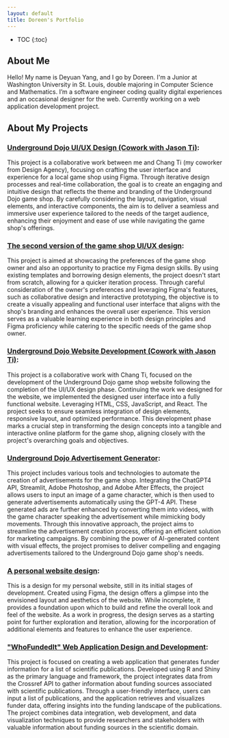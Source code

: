 ```yaml
---
layout: default
title: Doreen's Portfolio
---
```


* TOC
{:toc}

## About Me

Hello! My name is Deyuan Yang, and I go by Doreen. I'm a Junior at Washington University in St. Louis, double majoring in Computer Science and Mathematics. I’m a software engineer coding quality digital experiences and an occasional designer for the web. Currently working on a web application development project. 

## About My Projects

### [Underground Dojo UI/UX Design (Cowork with Jason Ti)](https://www.figma.com/file/gJ6mnO3GYwyW0fthXk4xw2/Basic-View?type=design&node-id=0-1&mode=design&t=ALqVdxcV4RUfKgIr-0): 

This project is a collaborative work between me and Chang Ti (my coworker from Design Agency), focusing on crafting the user interface and experience for a local game shop using Figma. Through iterative design processes and real-time collaboration, the goal is to create an engaging and intuitive design that reflects the theme and branding of the Underground Dojo game shop. By carefully considering the layout, navigation, visual elements, and interactive components, the aim is to deliver a seamless and immersive user experience tailored to the needs of the target audience, enhancing their enjoyment and ease of use while navigating the game shop's offerings.


### [The second version of the game shop UI/UX design](https://www.figma.com/file/5mzZ2JD6zuT1MPgJqcgtTS/Gameshop?type=design&node-id=138-1972&mode=design&t=8iJGatBI7RWrglut-0): 

This project is aimed at showcasing the preferences of the game shop owner and also an opportunity to practice my Figma design skills. By using existing templates and borrowing design elements, the project doesn't start from scratch, allowing for a quicker iteration process. Through careful consideration of the owner's preferences and leveraging Figma's features, such as collaborative design and interactive prototyping, the objective is to create a visually appealing and functional user interface that aligns with the shop's branding and enhances the overall user experience. This version serves as a valuable learning experience in both design principles and Figma proficiency while catering to the specific needs of the game shop owner.


### [Underground Dojo Website Development (Cowork with Jason Ti)](https://github.com/Jasonti20/UndergrounDojo): 

This project is a collaborative work with Chang Ti, focused on the development of the Underground Dojo game shop website following the completion of the UI/UX design phase. 
Continuing the work we designed for the website, we implemented the designed user interface into a fully functional website. Leveraging HTML, CSS, JavaScript, and React. The project seeks to ensure seamless integration of design elements, responsive layout, and optimized performance. This development phase marks a crucial step in transforming the design concepts into a tangible and interactive online platform for the game shop, aligning closely with the project's overarching goals and objectives.


### [Underground Dojo Advertisement Generator](https://github.com/Doreenyang/AdvGenerator): 

This project includes various tools and technologies to automate the creation of advertisements for the game shop. Integrating the ChatGPT4 API, Streamlit, Adobe Photoshop, and Adobe After Effects, the project allows users to input an image of a game character, which is then used to generate advertisements automatically using the GPT-4 API. These generated ads are further enhanced by converting them into videos, with the game character speaking the advertisement while mimicking body movements. Through this innovative approach, the project aims to streamline the advertisement creation process, offering an efficient solution for marketing campaigns. By combining the power of AI-generated content with visual effects, the project promises to deliver compelling and engaging advertisements tailored to the Underground Dojo game shop's needs.


### [A personal website design](https://www.figma.com/file/CeLcSuxcHLbSi74UEraKln/Portfolio?type=design&node-id=1601-2&mode=design&t=uxVZn0wRuTEIuPBa-0):

This is a design for my personal website, still in its initial stages of development. Created using Figma, the design offers a glimpse into the envisioned layout and aesthetics of the website. While incomplete, it provides a foundation upon which to build and refine the overall look and feel of the website. As a work in progress, the design serves as a starting point for further exploration and iteration, allowing for the incorporation of additional elements and features to enhance the user experience. 


### ["WhoFundedIt" Web Application Design and Development](https://github.com/infoqualitylab/WhoFundedIt-app): 


This project is focused on creating a web application that generates funder information for a list of scientific publications. Developed using R and Shiny as the primary language and framework, the project integrates data from the Crossref API to gather information about funding sources associated with scientific publications. Through a user-friendly interface, users can input a list of publications, and the application retrieves and visualizes funder data, offering insights into the funding landscape of the publications. The project combines data integration, web development, and data visualization techniques to provide researchers and stakeholders with valuable information about funding sources in the scientific domain. 



